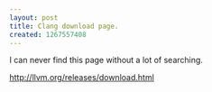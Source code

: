 ```yaml
--- 
layout: post
title: Clang download page.
created: 1267557408
---
```

I can never find this page without a lot of searching.

http://llvm.org/releases/download.html
